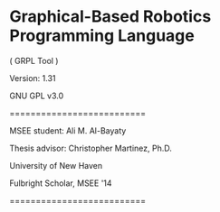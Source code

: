 # Graphical-Based Robotics Programming Language

( GRPL Tool )

Version: 1.31

GNU GPL v3.0

==========================

MSEE student:    Ali M. Al-Bayaty

Thesis advisor:  Christopher Martinez, Ph.D.

University of New Haven

Fulbright Scholar, MSEE '14

==========================
